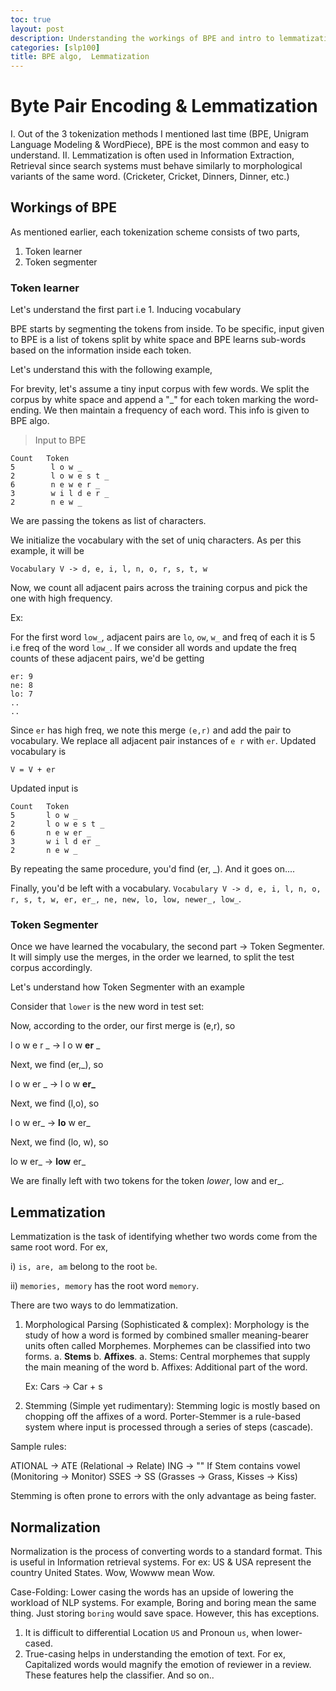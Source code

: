 ```yaml
---
toc: true
layout: post
description: Understanding the workings of BPE and intro to lemmatization
categories: [slp100]
title: BPE algo,  Lemmatization
---
```


# Byte Pair Encoding & Lemmatization

I. Out of the 3 tokenization methods I mentioned last time (BPE, Unigram Language Modeling & WordPiece), BPE is the most common and easy to understand.
II. Lemmatization is often used in Information Extraction, Retrieval since search systems must behave similarly to morphological variants of the same word. (Cricketer, Cricket, Dinners, Dinner, etc.)  

## Workings of BPE

As mentioned earlier, each tokenization scheme consists of two parts, 

1. Token learner
2. Token segmenter

### Token learner

Let's understand the first part i.e 1. Inducing vocabulary

BPE starts by segmenting the tokens from inside. To be specific, input given to BPE is a list of tokens split by white space and BPE learns sub-words based on the information inside each token.

Let's understand this with the following example,

For brevity, let's assume a tiny input corpus with few words. We split the corpus by white space and append a "_" for each token marking the word-ending. We then maintain a frequency of each word. This info is given to BPE algo.

> Input to BPE
```
Count   Token
5        l o w _
2        l o w e s t _
6        n e w e r _
3        w i l d e r _
2        n e w _
```
We are passing the tokens as list of characters.

We initialize the vocabulary with the set of uniq characters. As per this example, it will be 

`Vocabulary V -> d, e, i, l, n, o, r, s, t, w`

Now, we count all adjacent pairs across the training corpus and pick the one with high frequency.

Ex: 

For the first word `low_`, adjacent pairs are `lo`, `ow`, `w_` and freq of each it is 5 i.e freq of the word `low_`.
If we consider all words and update the freq counts of these adjacent pairs, we'd be getting

```
er: 9
ne: 8
lo: 7
..
..
```

Since `er` has high freq, we note this merge `(e,r)` and add the pair to vocabulary. We replace all adjacent pair instances of `e r` with `er`. Updated vocabulary is

`V = V + er`

Updated input is

```
Count   Token
5       l o w _
2       l o w e s t _
6       n e w er _
3       w i l d er _
2       n e w _
```

By repeating the same procedure, you'd find (er, _). And it goes on....

Finally, you'd be left with a vocabulary. `Vocabulary V -> d, e, i, l, n, o, r, s, t, w, er, er_, ne, new, lo, low, newer_, low_`.

### Token Segmenter

Once we have learned the vocabulary, the second part -> Token Segmenter. It will simply use the merges, in the order we learned, to split the test corpus accordingly.

Let's understand how Token Segmenter with an example

Consider that `lower` is the new word in test set:

Now, according to the order, our first merge is (e,r), so

l o w e r _ -> l o w __er__ _

Next, we find (er,_), so

l o w er _ ->  l o w **er_**

Next, we find (l,o), so

l o w er_ -> __lo__ w er_

Next, we find (lo, w), so

lo w er_ -> __low__ er_

We are finally left with two tokens for the token _lower_, low and er_.

## Lemmatization

Lemmatization is the task of identifying whether two words come from the same root word. 
For ex, 

i) `is, are, am` belong to the root `be`. 

ii) `memories, memory` has the root word `memory`.

There are two ways to do lemmatization.

1. Morphological Parsing (Sophisticated & complex): Morphology is the study of how a word is formed by combined smaller meaning-bearer units often called Morphemes. Morphemes can be classified into two forms. a. __Stems__ b. __Affixes__.
    a. Stems: Central morphemes that supply the main meaning of the word
    b. Affixes: Additional part of the word.

    Ex: Cars -> Car + s

2. Stemming (Simple yet rudimentary): Stemming logic is mostly based on chopping off the affixes of a word. Porter-Stemmer is a rule-based system where input is processed through a series of steps (cascade).

Sample rules:

ATIONAL -> ATE (Relational -> Relate)
ING -> "" If Stem contains vowel (Monitoring -> Monitor)
SSES -> SS (Grasses -> Grass, Kisses -> Kiss)

Stemming is often prone to errors with the only advantage as being faster.

## Normalization

Normalization is the process of converting words to a standard format. This is useful in Information retrieval systems. For ex: US & USA represent the country United States. Wow, Wowww mean Wow.

Case-Folding: Lower casing the words has an upside of lowering the workload of NLP systems. For example, Boring and boring mean the same thing. Just storing `boring` would save space. However, this has exceptions.
1. It is difficult to differential Location `US` and Pronoun `us`, when lower-cased.
2. True-casing helps in understanding the emotion of text. For ex, Capitalized words would magnify the emotion of reviewer in a review. These features help the classifier.
And so on..